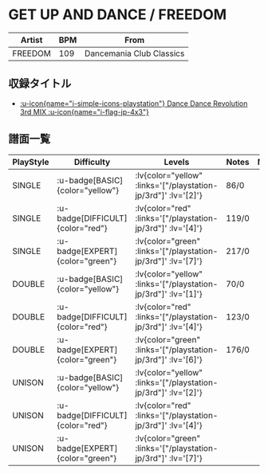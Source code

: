 # GET UP AND DANCE / FREEDOM

|Artist|BPM|From|
|------|---|----|
|FREEDOM|109|Dancemania Club Classics|

## 収録タイトル

- [ :u-icon{name="i-simple-icons-playstation"} Dance Dance Revolution 3rd MIX :u-icon{name="i-flag-jp-4x3"} ](/playstation-jp/3rd)

## 譜面一覧

|PlayStyle|Difficulty|Levels|Notes|Movie|
|---------|----------|------|-----|-----|
|SINGLE| :u-badge[BASIC]{color="yellow"} | :lv{color="yellow" :links='["/playstation-jp/3rd"]' :lv='[2]'} |86/0||
|SINGLE| :u-badge[DIFFICULT]{color="red"} | :lv{color="red" :links='["/playstation-jp/3rd"]' :lv='[4]'} |119/0||
|SINGLE| :u-badge[EXPERT]{color="green"} | :lv{color="green" :links='["/playstation-jp/3rd"]' :lv='[7]'} |217/0||
|DOUBLE| :u-badge[BASIC]{color="yellow"} | :lv{color="yellow" :links='["/playstation-jp/3rd"]' :lv='[1]'} |70/0||
|DOUBLE| :u-badge[DIFFICULT]{color="red"} | :lv{color="red" :links='["/playstation-jp/3rd"]' :lv='[4]'} |123/0||
|DOUBLE| :u-badge[EXPERT]{color="green"} | :lv{color="green" :links='["/playstation-jp/3rd"]' :lv='[6]'} |176/0||
|UNISON| :u-badge[BASIC]{color="yellow"} | :lv{color="yellow" :links='["/playstation-jp/3rd"]' :lv='[2]'} |||
|UNISON| :u-badge[DIFFICULT]{color="red"} | :lv{color="red" :links='["/playstation-jp/3rd"]' :lv='[4]'} |||
|UNISON| :u-badge[EXPERT]{color="green"} | :lv{color="green" :links='["/playstation-jp/3rd"]' :lv='[7]'} |||
